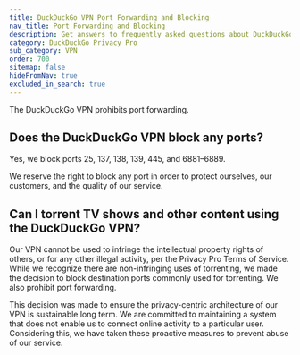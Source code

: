 ```yaml
---
title: DuckDuckGo VPN Port Forwarding and Blocking
nav_title: Port Forwarding and Blocking
description: Get answers to frequently asked questions about DuckDuckGo VPN, which gives you an extra layer of protection online, hiding your location and IP address from the sites you visit.
category: DuckDuckGo Privacy Pro
sub_category: VPN
order: 700
sitemap: false
hideFromNav: true
excluded_in_search: true
---
```


The DuckDuckGo VPN prohibits port forwarding.

## Does the DuckDuckGo VPN block any ports?

Yes, we block ports 25, 137, 138, 139, 445, and 6881–6889.

We reserve the right to block any port in order to protect ourselves, our customers, and the quality of our service.

## Can I torrent TV shows and other content using the DuckDuckGo VPN?

Our VPN cannot be used to infringe the intellectual property rights of others, or for any other illegal activity, per the Privacy Pro Terms of Service. While we recognize there are non-infringing uses of torrenting, we made the decision to block destination ports commonly used for torrenting. We also prohibit port forwarding.

This decision was made to ensure the privacy-centric architecture of our VPN is sustainable long term. We are committed to maintaining a system that does not enable us to connect online activity to a particular user. Considering this, we have taken these proactive measures to prevent abuse of our service.
